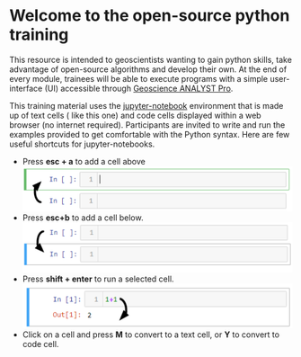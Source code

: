 # Welcome to the open-source python training

This resource is intended to geoscientists wanting to gain python skills, take advantage of open-source algorithms and develop their own.
At the end of every module, trainees will be able to execute programs with a simple user-interface (UI)
accessible through [Geoscience ANALYST Pro](https://mirageoscience.com/mining-industry-software/geoscience-analyst/).

This training material uses the [jupyter-notebook](https://jupyter.org/) environment that is made up of text cells (
like this one) and code cells displayed within a web browser (no internet required). Participants are invited to
write and run the examples provided to get comfortable with the Python syntax. Here are few useful shortcuts for
jupyter-notebooks.

 - Press **esc + a** to add a cell above
 ![above](./images/add_above.png)
 - Press **esc+b** to add a cell below.
 ![below](./images/add_below.png)
 - Press **shift + enter** to run a selected cell.
 ![run](./images/run_cell.png)
 - Click on a cell and press **M** to convert to a text cell, or **Y** to convert to code cell.

```{tableofcontents}
```
